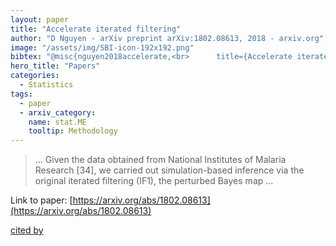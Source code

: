 ```yaml
---
layout: paper
title: "Accelerate iterated filtering"
author: "D Nguyen - arXiv preprint arXiv:1802.08613, 2018 - arxiv.org"
image: "/assets/img/SBI-icon-192x192.png"
bibtex: "@misc{nguyen2018accelerate,<br>      title={Accelerate iterated filtering}, <br>      author={Dao Nguyen},<br>      year={2018},<br>      eprint={1802.08613},<br>      archivePrefix={arXiv},<br>      primaryClass={stat.ME}<br>}"
hero_title: "Papers"
categories:
  - Statistics
tags:
  - paper
  - arxiv_category:
    name: stat.ME
    tooltip: Methodology
---
```

>… Given the data obtained from National Institutes of Malaria Research [34], we carried out simulation-based inference via the original iterated filtering (IF1), the perturbed Bayes map …

Link to paper: [https://arxiv.org/abs/1802.08613](https://arxiv.org/abs/1802.08613)

[cited by](https://scholar.google.com/scholar?cites=1068598867319066522&as_sdt=2005&sciodt=0,5&hl=en&num=20)
